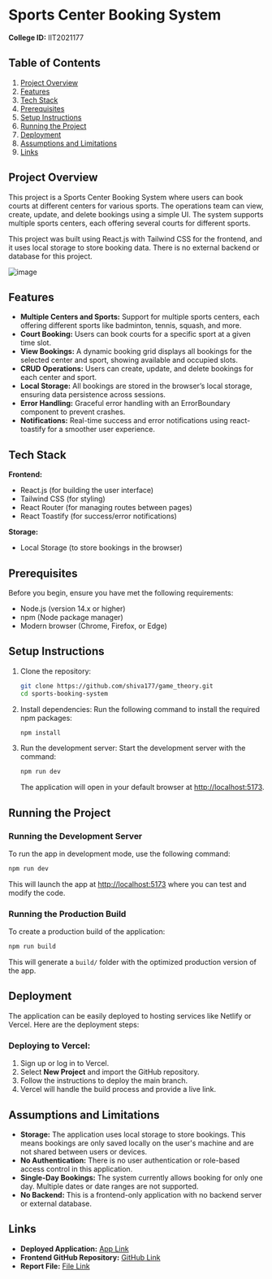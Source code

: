# Sports Center Booking System

**College ID:** IIT2021177

## Table of Contents
1. [Project Overview](#project-overview)
2. [Features](#features)
3. [Tech Stack](#tech-stack)
4. [Prerequisites](#prerequisites)
5. [Setup Instructions](#setup-instructions)
6. [Running the Project](#running-the-project)
7. [Deployment](#deployment)
8. [Assumptions and Limitations](#assumptions-and-limitations)
9. [Links](#links)

## Project Overview
This project is a Sports Center Booking System where users can book courts at different centers for various sports. The operations team can view, create, update, and delete bookings using a simple UI. The system supports multiple sports centers, each offering several courts for different sports.

This project was built using React.js with Tailwind CSS for the frontend, and it uses local storage to store booking data. There is no external backend or database for this project.

![image](https://github.com/user-attachments/assets/d02b9a89-d22d-4e06-b5da-424ff1292e30)


## Features
- **Multiple Centers and Sports:** Support for multiple sports centers, each offering different sports like badminton, tennis, squash, and more.
- **Court Booking:** Users can book courts for a specific sport at a given time slot.
- **View Bookings:** A dynamic booking grid displays all bookings for the selected center and sport, showing available and occupied slots.
- **CRUD Operations:** Users can create, update, and delete bookings for each center and sport.
- **Local Storage:** All bookings are stored in the browser’s local storage, ensuring data persistence across sessions.
- **Error Handling:** Graceful error handling with an ErrorBoundary component to prevent crashes.
- **Notifications:** Real-time success and error notifications using react-toastify for a smoother user experience.

## Tech Stack
**Frontend:**
- React.js (for building the user interface)
- Tailwind CSS (for styling)
- React Router (for managing routes between pages)
- React Toastify (for success/error notifications)

**Storage:**
- Local Storage (to store bookings in the browser)

## Prerequisites
Before you begin, ensure you have met the following requirements:
- Node.js (version 14.x or higher)
- npm (Node package manager)
- Modern browser (Chrome, Firefox, or Edge)

## Setup Instructions
1. Clone the repository:
   ```bash
   git clone https://github.com/shiva177/game_theory.git
   cd sports-booking-system
   ```
2. Install dependencies: Run the following command to install the required npm packages:
   ```bash
   npm install
   ```
3. Run the development server: Start the development server with the command:
   ```bash
   npm run dev
   ```
   The application will open in your default browser at [http://localhost:5173](http://localhost:5173).

## Running the Project
### Running the Development Server
To run the app in development mode, use the following command:
```bash
npm run dev
```
This will launch the app at [http://localhost:5173](http://localhost:5173) where you can test and modify the code.

### Running the Production Build
To create a production build of the application:
```bash
npm run build
```
This will generate a `build/` folder with the optimized production version of the app.

## Deployment
The application can be easily deployed to hosting services like Netlify or Vercel. Here are the deployment steps:

### Deploying to Vercel:
1. Sign up or log in to Vercel.
2. Select **New Project** and import the GitHub repository.
3. Follow the instructions to deploy the main branch.
4. Vercel will handle the build process and provide a live link.

## Assumptions and Limitations
- **Storage:** The application uses local storage to store bookings. This means bookings are only saved locally on the user's machine and are not shared between users or devices.
- **No Authentication:** There is no user authentication or role-based access control in this application.
- **Single-Day Bookings:** The system currently allows booking for only one day. Multiple dates or date ranges are not supported.
- **No Backend:** This is a frontend-only application with no backend server or external database.

## Links
- **Deployed Application:** [App Link](https://game-theory-beige.vercel.app/)
- **Frontend GitHub Repository:** [GitHub Link](https://github.com/shiva177/game_theory.git)
- **Report File:** [File Link](https://github.com/shiva177/game_theory/blob/main/Report.pdf)
